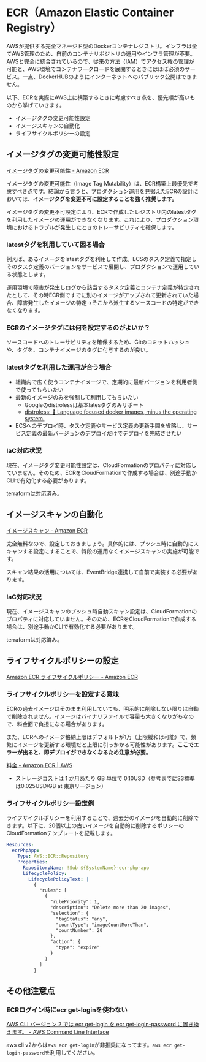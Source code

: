 # ECR（Amazon Elastic Container Registry）

AWSが提供する完全マネージド型のDockerコンテナレジストリ。インフラは全てAWS管理のため、自前のコンテナリポジトリの運用やインフラ管理が不要。AWSと完全に統合されているので、従来の方法（IAM）でアクセス権の管理が可能と、AWS環境でコンテナワークロードを展開するときにはほぼ必須のサービス。一点、DockerHUBのようにインターネットへのパブリック公開はできません。

以下、ECRを実際にAWS上に構築するときに考慮すべき点を、優先順が高いものから挙げていきます。

- イメージタグの変更可能性設定
- イメージスキャンの自動化
- ライフサイクルポリシーの設定

## イメージタグの変更可能性設定

[イメージタグの変更可能性 \- Amazon ECR](https://docs.aws.amazon.com/ja_jp/AmazonECR/latest/userguide/image-tag-mutability.html)

イメージタグの変更可能性（Image Tag Mutability）は、ECR構築上最優先で考慮すべき点です。結論から言うと、プロダクション運用を見据えたECRの設計においては、<strong>イメージタグを変更不可に設定することを強く推奨します。</strong>

イメージタグの変更不可設定により、ECRで作成したレジストリ内のlatestタグを利用したイメージの運用ができなくなります。これにより、プロダクション環境におけるトラブルが発生したときのトレーサビリティを確保します。

### latestタグを利用していて困る場合

例えば、あるイメージをlatestタグを利用して作成。ECSのタスク定義で指定しそのタスク定義のバージョンをサービスで展開し、プロダクションで運用している状態とします。

運用環境で障害が発生しログから該当するタスク定義とコンテナ定義が特定されたとして、その時ECR側ですでに別のイメージがアップされて更新されていた場合、障害発生したイメージの特定→そこから派生するソースコードの特定ができなくなります。

### ECRのイメージタグには何を設定するのがよいか？

ソースコードへのトレーサビリティを確保するため、Gitのコミットハッシュや、タグを、コンテナイメージのタグに付与するのが良い。

### latestタグを利用した運用が合う場合

- 組織内で広く使うコンテナイメージで、定期的に最新バージョンを利用者側で使ってもらいたい
- 最新のイメージのみを強制して利用してもらいたい
  - Googleのdistrolessは基本latesタグのみサポート
  - [distroless: 🥑 Language focused docker images, minus the operating system\.](https://github.com/GoogleContainerTools/distroless)
- ECSへのデプロイ時、タスク定義やサービス定義の更新手間を省略し、サービス定義の最新バージョンのデプロイだけでデプロイを完結させたい

### IaC対応状況

現在、イメージタグ変更可能性設定は、CloudFormationのプロパティに対応していません。そのため、ECRをCloudFormationで作成する場合は、別途手動かCLIで有効化する必要があります。

terraformは対応済み。

## イメージスキャンの自動化

[イメージスキャン \- Amazon ECR](https://docs.aws.amazon.com/ja_jp/AmazonECR/latest/userguide/image-scanning.html)

完全無料なので、設定しておきましょう。具体的には、プッシュ時に自動的にスキャンする設定にすることで、特段の運用なくイメージスキャンの実施が可能です。

スキャン結果の活用については、EventBridge連携して自前で実装する必要があります。

### IaC対応状況
現在、イメージスキャンのプッシュ時自動スキャン設定は、CloudFormationのプロパティに対応していません。そのため、ECRをCloudFormationで作成する場合は、別途手動かCLIで有効化する必要があります。

terraformは対応済み。


## ライフサイクルポリシーの設定

[Amazon ECR ライフサイクルポリシー \- Amazon ECR](https://docs.aws.amazon.com/ja_jp/AmazonECR/latest/userguide/LifecyclePolicies.html)

### ライフサイクルポリシーを設定する意味

ECRの過去イメージはそのまま利用していても、明示的に削除しない限りは自動で削除されません。イメージはバイナリファイルで容量も大きくなりがちなので、料金面で負担になる場合があります。

また、ECRへのイメージ格納上限はデフォルトが1万（上限緩和は可能）で、頻繁にイメージを更新する環境だと上限に引っかかる可能性があります。<strong>ここでエラーが出ると、即デプロイができなくなるため注意が必要。</strong>

[料金 \- Amazon ECR \| AWS](https://aws.amazon.com/jp/ecr/pricing/)

- ストレージコストは 1 か月あたり GB 単位で 0.10USD（参考までにS3標準は0.025USD/GB at 東京リージョン）


### ライフサイクルポリシー設定例

ライフサイクルポリシーを利用することで、過去分のイメージを自動的に削除できます。以下に、20個以上の古いイメージを自動的に削除するポリシーのCloudFormationテンプレートを記載します。


```yml
Resources:
  ecrPhpApp:
    Type: AWS::ECR::Repository
    Properties: 
      RepositoryName: !Sub ${SystemName}-ecr-php-app
      LifecyclePolicy:
        LifecyclePolicyText: |
          {
            "rules": [
              {
                "rulePriority": 1,
                "description": "Delete more than 20 images",
                "selection": {
                  "tagStatus": "any",
                  "countType": "imageCountMoreThan",
                  "countNumber": 20
                },
                "action": {
                  "type": "expire"
                }
              }
            ]
          }
```

## その他注意点

### ECRログイン時にecr get-loginを使わない

<a href="https://docs.aws.amazon.com/ja_jp/cli/latest/userguide/cliv2-migration.html#cliv2-migration-ecr-get-login" target="_blank">AWS CLI バージョン 2 では ecr get-login を ecr get-login-password に置き換えます。 - AWS Command Line Interface</a>

aws cli v2からは`aws ecr get-login`が非推奨になってます。`aws ecr get-login-password`を利用してください。










